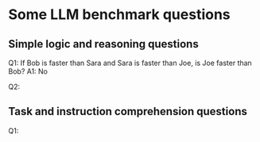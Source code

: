 # Some LLM benchmark questions

## Simple logic and reasoning questions

Q1:
If Bob is faster than Sara and Sara is faster than Joe, is Joe faster than Bob?
A1: 
No

Q2:

## Task and instruction comprehension questions

Q1:
